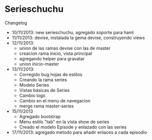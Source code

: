 Serieschuchu
============
Changelog
* 10/11/2013: new serieschuchu, agregado soporte para haml
* 11/11/2013: devise, instalada la gema devise, construyendo views
* 12/11/2013: 
	* union de las ramas devise con las de master
	* creacion rama inicio, vista principal
	* agregando helper para gravatar
	* union inicio-master
* 13/11/2013:
	* Corregido bug hojas de estilos
	* Creando la rama series
	* Modelo Series
	* Vistas básicas de Series
	* Cambio logo
	* Cambio en el menu de navegacion
	* merge rama master-series
* 15/11/2013
	* Agregado bootstrap
	* Menu estilo "tab" en la vista show de series
	* Creado el modelo Episode y enlazado con las series
* 17/11/2013: agregado metodo para añadir enlaces a cada episodio
